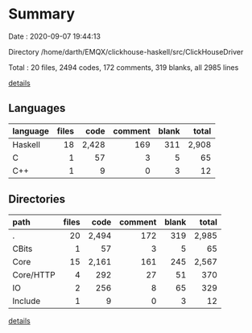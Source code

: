 # Summary

Date : 2020-09-07 19:44:13

Directory /home/darth/EMQX/clickhouse-haskell/src/ClickHouseDriver

Total : 20 files,  2494 codes, 172 comments, 319 blanks, all 2985 lines

[details](details.md)

## Languages
| language | files | code | comment | blank | total |
| :--- | ---: | ---: | ---: | ---: | ---: |
| Haskell | 18 | 2,428 | 169 | 311 | 2,908 |
| C | 1 | 57 | 3 | 5 | 65 |
| C++ | 1 | 9 | 0 | 3 | 12 |

## Directories
| path | files | code | comment | blank | total |
| :--- | ---: | ---: | ---: | ---: | ---: |
| . | 20 | 2,494 | 172 | 319 | 2,985 |
| CBits | 1 | 57 | 3 | 5 | 65 |
| Core | 15 | 2,161 | 161 | 245 | 2,567 |
| Core/HTTP | 4 | 292 | 27 | 51 | 370 |
| IO | 2 | 256 | 8 | 65 | 329 |
| Include | 1 | 9 | 0 | 3 | 12 |

[details](details.md)